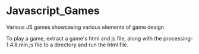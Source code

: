 # Javascript_Games
Various JS games showcasing various elements of game design

To play a game, extract a game's html and js file, along with the processing-1.4.8.min.js file to a directory and run the html file.
